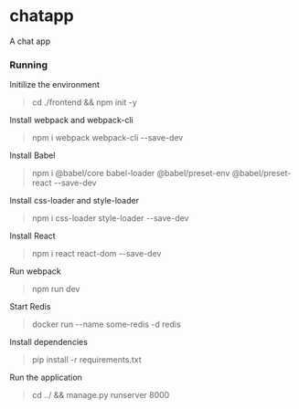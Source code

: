# chatapp

A chat app

### Running
Initilize the environment
> cd ./frontend && npm init -y

Install webpack and webpack-cli
> npm i webpack webpack-cli --save-dev

Install Babel
> npm i @babel/core babel-loader @babel/preset-env @babel/preset-react --save-dev

Install css-loader and style-loader
> npm i css-loader style-loader --save-dev

Install React
> npm i react react-dom --save-dev

Run webpack
> npm run dev

Start Redis
> docker run --name some-redis -d redis

Install dependencies
> pip install -r requirements.txt

Run the application
> cd ../ && manage.py runserver 8000
